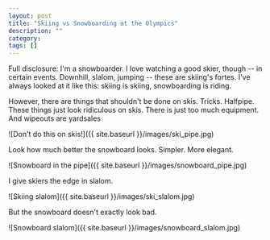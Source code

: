 ```yaml
---
layout: post
title: "Skiing vs Snowboarding at the Olympics"
description: ""
category: 
tags: []
---
```



Full disclosure: I'm a snowboarder. I love watching a good skier, though -- in certain events. Downhill, slalom, jumping -- these are skiing's fortes. I've always looked at it like this: skiing is skiing, snowboarding is riding.

However, there are things that shouldn't be done on skis. Tricks. Halfpipe. These things just look ridiculous on skis. There is just too much equipment.
And wipeouts are yardsales

![Don't do this on skis!]({{ site.baseurl }}/images/ski_pipe.jpg)

Look how much better the snowboard looks. Simpler. More elegant.

![Snowboard in the pipe]({{ site.baseurl }}/images/snowboard_pipe.jpg)

I give skiers the edge in slalom.

![Skiing slalom]({{ site.baseurl }}/images/ski_slalom.jpg)

But the snowboard doesn't exactly look bad.

![Snowboard slalom]({{ site.baseurl }}/images/snowboard_slalom.jpg)



